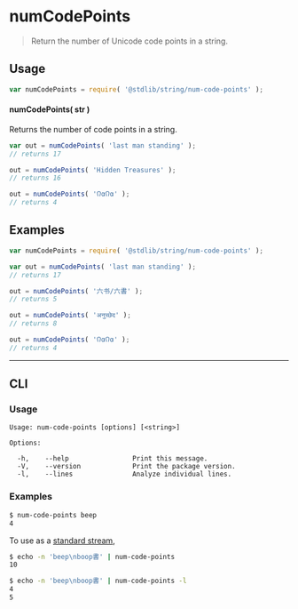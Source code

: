 <!--

@license Apache-2.0

Copyright (c) 2023 The Stdlib Authors.

Licensed under the Apache License, Version 2.0 (the "License");
you may not use this file except in compliance with the License.
You may obtain a copy of the License at

   http://www.apache.org/licenses/LICENSE-2.0

Unless required by applicable law or agreed to in writing, software
distributed under the License is distributed on an "AS IS" BASIS,
WITHOUT WARRANTIES OR CONDITIONS OF ANY KIND, either express or implied.
See the License for the specific language governing permissions and
limitations under the License.

-->

# numCodePoints

> Return the number of Unicode code points in a string.

<section class="usage">

## Usage

```javascript
var numCodePoints = require( '@stdlib/string/num-code-points' );
```

#### numCodePoints( str )

Returns the number of code points in a string.

```javascript
var out = numCodePoints( 'last man standing' );
// returns 17

out = numCodePoints( 'Hidden Treasures' );
// returns 16

out = numCodePoints( '𐒻𐓟𐒻𐓟' );
// returns 4
```

</section>

<!-- /.usage -->

<section class="examples">

## Examples

<!-- eslint no-undef: "error" -->

```javascript
var numCodePoints = require( '@stdlib/string/num-code-points' );

var out = numCodePoints( 'last man standing' );
// returns 17

out = numCodePoints( '六书/六書' );
// returns 5

out = numCodePoints( 'अनुच्छेद' );
// returns 8

out = numCodePoints( '𐒻𐓟𐒻𐓟' );
// returns 4
```

</section>

<!-- /.examples -->

* * *

<section class="cli">

## CLI

<section class="usage">

### Usage

```text
Usage: num-code-points [options] [<string>]

Options:

  -h,    --help                Print this message.
  -V,    --version             Print the package version.
  -l,    --lines               Analyze individual lines.
```

</section>

<!-- /.usage -->

<section class="examples">

### Examples

```bash
$ num-code-points beep
4
```

To use as a [standard stream][standard-streams],

```bash
$ echo -n 'beep\nboop書' | num-code-points
10
```

```bash
$ echo -n 'beep\nboop書' | num-code-points -l
4
5
```

</section>

<!-- /.examples -->

</section>

<!-- /.cli -->

<!-- Section for related `stdlib` packages. Do not manually edit this section, as it is automatically populated. -->

<section class="related">

</section>

<!-- /.related -->

<!-- Section for all links. Make sure to keep an empty line after the `section` element and another before the `/section` close. -->

<section class="links">

[standard-streams]: https://en.wikipedia.org/wiki/Standard_streams

<!-- <related-links> -->

<!-- </related-links> -->

</section>

<!-- /.links -->
